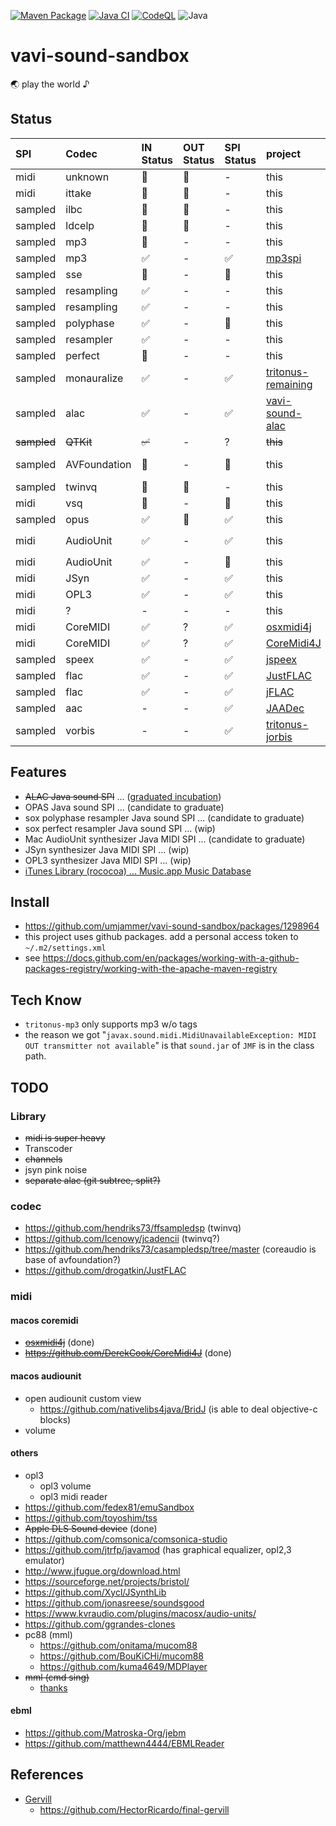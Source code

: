 [![Maven Package](https://github.com/umjammer/vavi-sound-sandbox/actions/workflows/maven-publish.yml/badge.svg)](https://github.com/umjammer/vavi-sound-sandbox/actions/workflows/maven-publish.yml)
[![Java CI](https://github.com/umjammer/vavi-sound-sandbox/actions/workflows/maven.yml/badge.svg)](https://github.com/umjammer/vavi-sound-sandbox/actions/workflows/maven.yml)
[![CodeQL](https://github.com/umjammer/vavi-sound-sandbox/actions/workflows/codeql-analysis.yml/badge.svg)](https://github.com/umjammer/vavi-sound-sandbox/actions/workflows/codeql-analysis.yml)
![Java](https://img.shields.io/badge/Java-8-b07219)

# vavi-sound-sandbox

🌏 play the world ♪ 

## Status

| **SPI** | **Codec**    | **IN Status** | **OUT Status** | **SPI Status** | **project**                                                          | **Description**                                                                                                              | **Comment** |
|:--------|:-------------|:--------------|:---------------|:---------------|:---------------------------------------------------------------------|:-----------------------------------------------------------------------------------------------------------------------------|:------------|
| midi    | unknown      | 🚫 | 🚫 | - | this                                                                 | MFi by [unknown]()                                                                                                           | |
| midi    | ittake       | 🚫 | 🚫 | - | this                                                                 | MFi by [ittake](https://web.archive.org/web/20090515001654/http://tokyo.cool.ne.jp/ittake/java/MIDIToMLDv013/MIDIToMLD.html) | |
| sampled | ilbc         | 🚫 | 🚫 | - | this                                                                 | [c](http://www.ilbcfreeware.org/)                                                                                            | |
| sampled | ldcelp       | 🚫 | 🚫 | - | this                                                                 | [c](ftp://svr-ftp.eng.cam.ac.uk/pub/comp.speech/coding/ldcelp-2.0.tar.gz)                                                    | |
| sampled | mp3          | 🚫 | -  | -  | this                                                                 | [mp3](https://github.com/umjammer/vavi-sound-sandbox/tree/master/src/main/java/vavi/sound/mp3)                               | need to deal tags |
| sampled | mp3          | ✅ | -  | ✅ | [mp3spi](https://github.com/umjammer/mp3spi)                         | [jlayer](https://github.com/umjammer/jlayer)                                                                                     | |
| sampled | sse          | 🚫 | -  | 🚫 | this                                                                 | [sse](http://shibatch.sourceforge.net/download/)                                                                             | |
| sampled | resampling   | ✅ | -  | -  | this                                                                 | [laoe](http://www.oli4.ch/laoe/home.html)                                                                                    | |
| sampled | resampling   | ✅ | -  | -  | this                                                                 | [rohm](https://en.wikipedia.org/wiki/Rohm)                                                                                   | |
| sampled | polyphase    | ✅ | -  | 🚧 | this                                                                 | [sox](http://sox.sourceforge.net/) resampling                                                                                | |
| sampled | resampler    | ✅ | -  | - | this                                                                 | [sox](http://sox.sourceforge.net/) resampling                                                                                | |
| sampled | perfect      | 🚧 | -  | - | this                                                                 | [sox](http://sox.sourceforge.net/) resampling                                                                                | |
| sampled | monauralize  | ✅ | - | ✅ | [tritonus-remaining](https://github.com/umjammer/tritonus-remaining) | `PCM2PCMConversionProvider`                                                                                                  | works but not suitable for resampling |
| sampled | alac         | ✅ | -  | ✅ | [vavi-sound-alac](https://github.com/umjammer/vavi-sound-alac)       |                                                                                                                              | |
| ~~sampled~~ | ~~QTKit~~    | ~~✅~~ | -  | ? | ~~this~~                                                             | ~~[rococoa](https://github.com/umjammer/rococoa)~~                                                                           | deprecated |
| sampled | AVFoundation | 🚧 | - | 🚧 | this                                                                 | [rococoa](https://github.com/umjammer/rococoa)                                                                               | use `AVAudioConverter` how to return objc value in callback? |
| sampled | twinvq       | 🚫 | 🚫 | - | this                                                                 |                                                                                                                              | TODO use ffmpeg |
| midi    | vsq          | 🚧 | -  | 🚧 | this                                                                 |                                                                                                                              | YAMAHA Vocaloid |
| sampled | opus         | ✅ | 🚫 | ✅ | this                                                                 | [concentus](https://github.com/lostromb/concentus)                                                                           | |
| midi    | AudioUnit    | ✅ | - | ✅ | this                                                                 | [rococoa](https://github.com/umjammer/rococoa)                                                                               | use `AVAudioUnitMIDIInstrument/kAudioUnitSubType_DLSSynth` |
| midi    | AudioUnit    | ✅ | - | 🚫 | this                                                                 | [rococoa](https://github.com/umjammer/rococoa)                                                                               | use `AVAudioUnitSampler`, how to adjust sf2 patch? |
| midi    | JSyn         | ✅ | -  | ✅ | this                                                                 | [JSyn](https://github.com/philburk/jsyn)                                                                                     | looking for good drums |
| midi    | OPL3         | ✅ | - | ✅ | this                                                                 | [adplug](https://github.com/adplug/adplug)                                                                                   | [opl3-player](http://opl3.cozendey.com/) |
| midi    | ?            | -  | -  | -  | this                                                                 |                                                                                                                              | opl, ma |
| midi    | CoreMIDI     | ✅ | ?  | ✅ | [osxmidi4j](https://github.com/umjammer/osxmidi4j)                   | rococoa                                                                                                                      | iac ✓, network ✓, bluetooth ? |
| midi    | CoreMIDI     | ✅ | ?  | ✅ | [CoreMidi4J](https://github.com/DerekCook/CoreMidi4J)                | jni                                                                                                                          | iac ✓, network ✓, bluetooth ? |
| sampled | speex        | ✅ | -  | ✅ | [jspeex](http://jspeex.sourceforge.net/)                             |                                                                                                                              | sample rate is limited to convert |
| sampled | flac         | ✅ | -  | ✅ | [JustFLAC](https://github.com/umjammer/JustFLAC)                     |                                                                                                                              | |
| sampled | flac         | ✅ | -  | ✅ | [jFLAC](http://jflac.sourceforge.net/)                               |                                                                                                                              | |
| sampled | aac          | -  | -  | ✅ | [JAADec](https://github.com/umjammer/JAADec)                         |                                                                                                                              | |
| sampled | vorbis       | -  | -  | ✅ | [tritonus-jorbis](https://github.com/umjammer/tritonus-jorbis)       |                                                                                                                              | |

## Features

 * ~~ALAC Java sound SPI~~ ... ([graduated incubation](https://github.com/umjammer/vavi-sound-alac))
 * OPAS Java sound SPI ... (candidate to graduate)
 * sox polyphase resampler Java sound SPI ... (candidate to graduate)
 * sox perfect resampler Java sound SPI ... (wip)
 * Mac AudioUnit synthesizer Java MIDI SPI ... (candidate to graduate)
 * JSyn synthesizer Java MIDI SPI ... (wip)
 * OPL3 synthesizer Java MIDI SPI ... (wip)
 * [iTunes Library (rococoa) ... Music.app Music Database](https://github.com/umjammer/vavi-sound-sandbox/tree/master/src/main/java/vavix/rococoa/ituneslibrary)

## Install

 * https://github.com/umjammer/vavi-sound-sandbox/packages/1298964
 * this project uses github packages. add a personal access token to `~/.m2/settings.xml`
 * see https://docs.github.com/en/packages/working-with-a-github-packages-registry/working-with-the-apache-maven-registry

## Tech Know

  * `tritonus-mp3` only supports mp3 w/o tags
  * the reason we got "`javax.sound.midi.MidiUnavailableException: MIDI OUT transmitter not available`" is that `sound.jar` of `JMF` is in the class path.

## TODO

### Library

 * ~~midi is super heavy~~
 * Transcoder
 * ~~channels~~
 * jsyn pink noise
 * ~~separate alac (git subtree, split?)~~

### codec

 * https://github.com/hendriks73/ffsampledsp (twinvq)
 * https://github.com/Icenowy/jcadencii (twinvq?)
 * https://github.com/hendriks73/casampledsp/tree/master (coreaudio is base of avfoundation?)
 * https://github.com/drogatkin/JustFLAC

### midi

#### macos coremidi

 * ~~[osxmidi4j](https://github.com/locurasoft/osxmidi4j)~~ (done)
 * ~~https://github.com/DerekCook/CoreMidi4J~~ (done)

#### macos audiounit

 * open audiounit custom view
   * https://github.com/nativelibs4java/BridJ (is able to deal objective-c blocks)
 * volume

#### others

 * opl3
   * opl3 volume
   * opl3 midi reader
 * https://github.com/fedex81/emuSandbox
 * https://github.com/toyoshim/tss
 * ~~Apple DLS Sound device~~ (done)
 * https://github.com/comsonica/comsonica-studio
 * https://github.com/jtrfp/javamod (has graphical equalizer, opl2,3 emulator)
 * http://www.jfugue.org/download.html
 * https://sourceforge.net/projects/bristol/
 * https://github.com/Xycl/JSynthLib
 * https://github.com/jonasreese/soundsgood
 * https://www.kvraudio.com/plugins/macosx/audio-units/
 * https://github.com/ggrandes-clones
 * pc88 (mml)
   * https://github.com/onitama/mucom88
   * https://github.com/BouKiCHi/mucom88
   * https://github.com/kuma4649/MDPlayer
 * ~~mml (cmd sing)~~
    * [thanks](http://asamomiji.jp/contents/mml-player)

#### ebml

 * https://github.com/Matroska-Org/jebm
 * https://github.com/matthewn4444/EBMLReader

## References

 * [Gervill](https://github.com/bluenote10/gervill)
   * https://github.com/HectorRicardo/final-gervill



